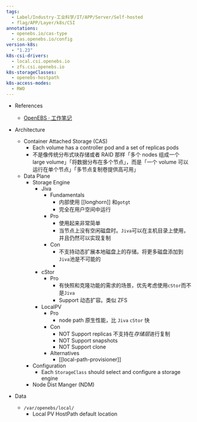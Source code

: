 ```yaml
---
tags:
  - Label/Industry-工业科学/IT/APP/Server/Self-hosted
  - flag/APP/Layer/k8s/CSI
annotations:
  - openebs.io/cas-type
  - cas.openebs.io/config
version-k8s:
  - "1.23"
k8s-csi-drivers:
  - local.csi.openebs.io
  - zfs.csi.openebs.io
k8s-storageClasses:
  - openebs-hostpath
k8s-access-modes:
  - RWO
---
```


- References
    - [OpenEBS · 工作笔记](https://weiliang-ms.github.io/wl-awesome/2.%E5%AE%B9%E5%99%A8/k8s/storage/OpenEBS.html)

- Architecture
    - Container Attached Storage (CAS)
        - Each volume has a controller pod and a set of replicas pods
        - 不是像传统分布式块存储或者 RAID 那样「多个 nodes 组成一个 large volume」「将数据分布在多个节点」，而是「一个 volume 可以运行在单个节点」「多节点复制卷提供高可用」
    - Data Plane
        - Storage Engine
            - Jiva
                - Fundamentals
                    - 内部使用 [[longhorn]] 和`gotgt`
                    - 完全在用户空间中运行
                - Pro
                    - 使用起来非常简单
                    - 当节点上没有空闲磁盘时。`Jiva`可以在主机目录上使用，并且仍然可以实现复制
                - Con
                    - 不支持动态扩展本地磁盘上的存储。将更多磁盘添加到`Jiva`池是不可能的
                    - 
            - cStor
                - Pro
                    - 有快照和克隆功能的需求的场景，优先考虑使用`cStor`而不是`Jiva`
                    - Support 动态扩容。类似 ZFS
            - LocalPV
                - Pro
                    - node path 原生性能，比 `Jiva` `cStor` 快
                - Con
                    - NOT Support replicas 不支持在*存储层*进行复制
                    - NOT Support snapshots
                    - NOT Support clone
                - Alternatives
                    - [[local-path-provisioner]]
        - Configuration
            - Each `StorageClass` should select and configure a storage engine
        - Node Dist Manger (NDM)

- Data
    - `/var/openebs/local/`
        - Local PV HostPath default location
